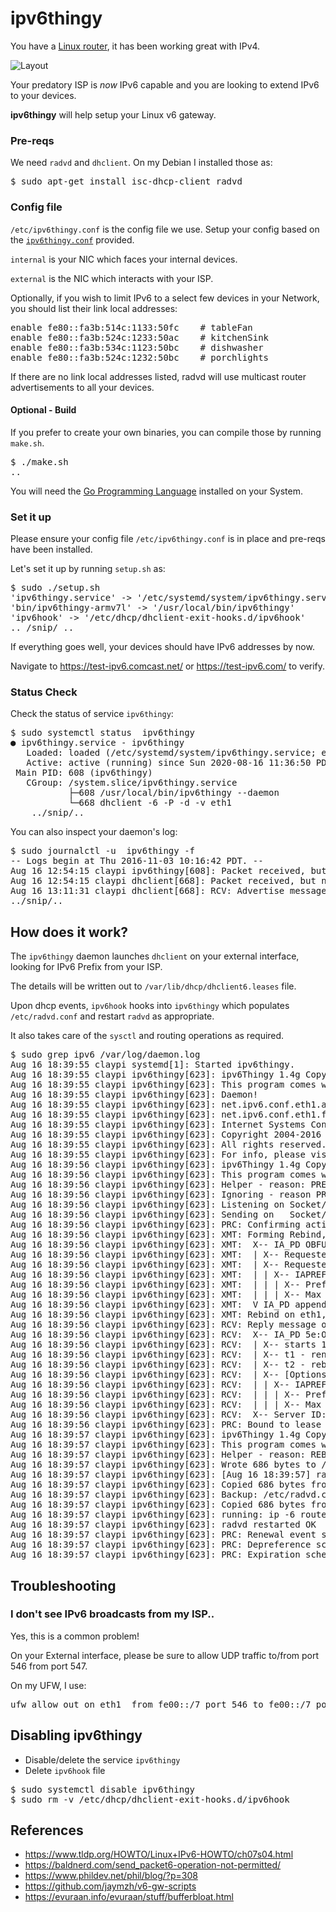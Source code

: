 # ipv6thingy 

You have a [Linux router](https://evuraan.info/evuraan/stuff/bufferbloat.html), it has been working great with IPv4. 

![Layout](Layout.png)
 
Your predatory ISP is <i>now</i> IPv6 capable and you are looking to extend IPv6 to your devices.  

<b>ipv6thingy</b> will help setup your Linux v6 gateway. 

### Pre-reqs
We need `radvd` and `dhclient`. On my Debian I installed those as:

<pre>
$ sudo apt-get install isc-dhcp-client radvd
</pre>

### Config file 
`/etc/ipv6thingy.conf` is the config file we use. Setup your config based on the [`ipv6thingy.conf`](https://github.com/evuraan/ipv6thingy/blob/master/ipv6thingy.conf) provided.

`internal` is your NIC which faces your internal devices. 

`external` is the NIC which interacts with your ISP.

Optionally, if you wish to limit IPv6 to a select few devices in your Network, you should list their link local addresses:

<pre>
enable fe80::fa3b:514c:1133:50fc	# tableFan
enable fe80::fa3b:524c:1233:50ac	# kitchenSink
enable fe80::fa3b:534c:1123:50bc	# dishwasher
enable fe80::fa3b:524c:1232:50bc	# porchlights
</pre>

If there are no link local addresses listed, radvd will use multicast router advertisements to all your devices.

#### Optional - Build 
If you prefer to create your own binaries, you can compile those by running `make.sh`. 
<pre>
$ ./make.sh
..
</pre>
You will need the [Go Programming Language](https://golang.org/dl/) installed on your System.

### Set it up
Please ensure your config file `/etc/ipv6thingy.conf` is in place and pre-reqs have been installed. 

Let's set it up by running `setup.sh` as:
<pre>
$ sudo ./setup.sh 
'ipv6thingy.service' -> '/etc/systemd/system/ipv6thingy.service'
'bin/ipv6thingy-armv7l' -> '/usr/local/bin/ipv6thingy'
'ipv6hook' -> '/etc/dhcp/dhclient-exit-hooks.d/ipv6hook'
.. /snip/ .. 
</pre>

If everything goes well, your devices should have IPv6 addresses by now. 

Navigate to https://test-ipv6.comcast.net/ or https://test-ipv6.com/ to verify. 

### Status Check
Check the status of service `ipv6thingy`: 
<pre>
$ sudo systemctl status  ipv6thingy
● ipv6thingy.service - ipv6thingy
   Loaded: loaded (/etc/systemd/system/ipv6thingy.service; enabled; vendor preset: enabled)
   Active: active (running) since Sun 2020-08-16 11:36:50 PDT; 2h 9min ago
 Main PID: 608 (ipv6thingy)
   CGroup: /system.slice/ipv6thingy.service
           ├─608 /usr/local/bin/ipv6thingy --daemon
           └─668 dhclient -6 -P -d -v eth1
    ../snip/..
</pre>

You can also inspect your daemon's log:
<pre>
$ sudo journalctl -u  ipv6thingy -f
-- Logs begin at Thu 2016-11-03 10:16:42 PDT. --
Aug 16 12:54:15 claypi ipv6thingy[608]: Packet received, but nothing done with it.
Aug 16 12:54:15 claypi dhclient[668]: Packet received, but nothing done with it.
Aug 16 13:11:31 claypi dhclient[668]: RCV: Advertise message on eth1 from fe80:: 
../snip/..
</pre>

## How does it work?

The `ipv6thingy` daemon launches `dhclient` on your external interface, looking for IPv6 Prefix from your ISP. 

The details will be written out to `/var/lib/dhcp/dhclient6.leases` file. 

Upon dhcp events, `ipv6hook` hooks into `ipv6thingy` which populates `/etc/radvd.conf` and restart `radvd` as appropriate. 

It also takes care of the `sysctl` and routing operations as required. 

<pre>
$ sudo grep ipv6 /var/log/daemon.log
Aug 16 18:39:55 claypi systemd[1]: Started ipv6thingy.
Aug 16 18:39:55 claypi ipv6thingy[623]: ipv6Thingy 1.4g Copyright (C) 2020 Evuraan <evuraan@gmail.com>
Aug 16 18:39:55 claypi ipv6thingy[623]: This program comes with ABSOLUTELY NO WARRANTY.
Aug 16 18:39:55 claypi ipv6thingy[623]: Daemon!
Aug 16 18:39:55 claypi ipv6thingy[623]: net.ipv6.conf.eth1.accept_ra = 2
Aug 16 18:39:55 claypi ipv6thingy[623]: net.ipv6.conf.eth1.forwarding = 0
Aug 16 18:39:55 claypi ipv6thingy[623]: Internet Systems Consortium DHCP Client 4.3.5
Aug 16 18:39:55 claypi ipv6thingy[623]: Copyright 2004-2016 Internet Systems Consortium.
Aug 16 18:39:55 claypi ipv6thingy[623]: All rights reserved.
Aug 16 18:39:55 claypi ipv6thingy[623]: For info, please visit https://www.isc.org/software/dhcp/
Aug 16 18:39:56 claypi ipv6thingy[623]: ipv6Thingy 1.4g Copyright (C) 2020 Evuraan <evuraan@gmail.com>
Aug 16 18:39:56 claypi ipv6thingy[623]: This program comes with ABSOLUTELY NO WARRANTY.
Aug 16 18:39:56 claypi ipv6thingy[623]: Helper - reason: PREINIT6, Iface: eth1
Aug 16 18:39:56 claypi ipv6thingy[623]: Ignoring - reason PREINIT6 not valid
Aug 16 18:39:56 claypi ipv6thingy[623]: Listening on Socket/eth1
Aug 16 18:39:56 claypi ipv6thingy[623]: Sending on   Socket/eth1
Aug 16 18:39:56 claypi ipv6thingy[623]: PRC: Confirming active lease (INIT-REBOOT).
Aug 16 18:39:56 claypi ipv6thingy[623]: XMT: Forming Rebind, 0 ms elapsed.
Aug 16 18:39:56 claypi ipv6thingy[623]: XMT:  X-- IA_PD OBFUSCATED
Aug 16 18:39:56 claypi ipv6thingy[623]: XMT:  | X-- Requested renew  +3600
Aug 16 18:39:56 claypi ipv6thingy[623]: XMT:  | X-- Requested rebind +5400
Aug 16 18:39:56 claypi ipv6thingy[623]: XMT:  | | X-- IAPREFIX 2601:OBFUSCATED:123::/64
Aug 16 18:39:56 claypi ipv6thingy[623]: XMT:  | | | X-- Preferred lifetime +7200
Aug 16 18:39:56 claypi ipv6thingy[623]: XMT:  | | | X-- Max lifetime +7500
Aug 16 18:39:56 claypi ipv6thingy[623]: XMT:  V IA_PD appended.
Aug 16 18:39:56 claypi ipv6thingy[623]: XMT: Rebind on eth1, interval 1090ms.
Aug 16 18:39:56 claypi ipv6thingy[623]: RCV: Reply message on eth1 from fe80::OBFUSCATED
Aug 16 18:39:56 claypi ipv6thingy[623]: RCV:  X-- IA_PD 5e:OBFUSCATED:ec
Aug 16 18:39:56 claypi ipv6thingy[623]: RCV:  | X-- starts 1597628396
Aug 16 18:39:56 claypi ipv6thingy[623]: RCV:  | X-- t1 - renew  +105260
Aug 16 18:39:56 claypi ipv6thingy[623]: RCV:  | X-- t2 - rebind +168416
Aug 16 18:39:56 claypi ipv6thingy[623]: RCV:  | X-- [Options]
Aug 16 18:39:56 claypi ipv6thingy[623]: RCV:  | | X-- IAPREFIX 2OBFUSCATED::/64
Aug 16 18:39:56 claypi ipv6thingy[623]: RCV:  | | | X-- Preferred lifetime 210520.
Aug 16 18:39:56 claypi ipv6thingy[623]: RCV:  | | | X-- Max lifetime 210520.
Aug 16 18:39:56 claypi ipv6thingy[623]: RCV:  X-- Server ID: 00:01:00OBFUSCATED
Aug 16 18:39:56 claypi ipv6thingy[623]: PRC: Bound to lease 00:01:00OBFUSCATED
Aug 16 18:39:57 claypi ipv6thingy[623]: ipv6Thingy 1.4g Copyright (C) 2020 Evuraan <evuraan@gmail.com>
Aug 16 18:39:57 claypi ipv6thingy[623]: This program comes with ABSOLUTELY NO WARRANTY.
Aug 16 18:39:57 claypi ipv6thingy[623]: Helper - reason: REBIND6, Iface: eth1
Aug 16 18:39:57 claypi ipv6thingy[623]: Wrote 686 bytes to /tmp/temp-1597628397214453514
Aug 16 18:39:57 claypi ipv6thingy[623]: [Aug 16 18:39:57] radvd (725): config file, /tmp/temp-1597628397214453514, syntax ok
Aug 16 18:39:57 claypi ipv6thingy[623]: Copied 686 bytes from /etc/radvd.conf to /etc/backup-radvd-1597628397214453514
Aug 16 18:39:57 claypi ipv6thingy[623]: Backup: /etc/radvd.conf saved as /etc/backup-radvd-1597628397214453514
Aug 16 18:39:57 claypi ipv6thingy[623]: Copied 686 bytes from /tmp/temp-1597628397214453514 to /etc/radvd.conf
Aug 16 18:39:57 claypi ipv6thingy[623]: running: ip -6 route add 2OBFUSCATED/64 dev eth0
Aug 16 18:39:57 claypi ipv6thingy[623]: radvd restarted OK
Aug 16 18:39:57 claypi ipv6thingy[623]: PRC: Renewal event scheduled in 105259 seconds, to run for 63156 seconds.
Aug 16 18:39:57 claypi ipv6thingy[623]: PRC: Depreference scheduled in 210519 seconds.
Aug 16 18:39:57 claypi ipv6thingy[623]: PRC: Expiration scheduled in 210519 seconds.
</pre>

## Troubleshooting

### I don't see IPv6 broadcasts from my ISP..
Yes, this is a common problem! 

On your External interface, please be sure to allow UDP traffic to/from port 546 from port 547. 

On my UFW, I use:
<pre>
ufw allow out on eth1  from fe00::/7 port 546 to fe00::/7 port 547  proto udp 
</pre>

## Disabling ipv6thingy

- Disable/delete the service `ipv6thingy`
- Delete `ipv6hook` file 
<pre>
$ sudo systemctl disable ipv6thingy
$ sudo rm -v /etc/dhcp/dhclient-exit-hooks.d/ipv6hook
</pre>

## References
- https://www.tldp.org/HOWTO/Linux+IPv6-HOWTO/ch07s04.html
- https://baldnerd.com/send_packet6-operation-not-permitted/
- https://www.phildev.net/phil/blog/?p=308
- https://github.com/jaymzh/v6-gw-scripts
- https://evuraan.info/evuraan/stuff/bufferbloat.html


